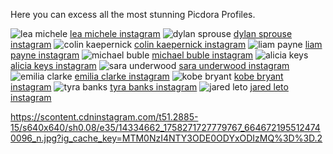 Here you can excess all the most stunning Picdora Profiles.

<img src="https://scontent.cdninstagram.com/t51.2885-19/s320x320/14156228_105379766587334_677347659_a.jpg" alt="lea michele">
<a href="https://www.picdora.com/instagram/msleamichele">lea michele instagram</a>

<img src="https://scontent.cdninstagram.com/t51.2885-19/s320x320/13397506_894430620668984_1847576213_a.jpg" alt="dylan sprouse">
<a href="https://www.picdora.com/instagram/dylansprouse">dylan sprouse instagram</a>

<img src="https://scontent.cdninstagram.com/t51.2885-19/11007914_1563470370606365_363537450_a.jpg" alt="colin kaepernick">
<a href="https://www.picdora.com/instagram/kaepernick7">colin kaepernick instagram</a>

<img src="https://scontent.cdninstagram.com/t51.2885-19/s320x320/12716828_742011779267798_987873734_a.jpg" alt="liam payne">
<a href="https://www.picdora.com/instagram/liampayne">liam payne instagram</a>

<img src="https://scontent.cdninstagram.com/t51.2885-19/s320x320/13167430_825726527533609_59292004_a.jpg" alt="michael buble">
<a href="https://www.picdora.com/instagram/michaelbuble">michael buble instagram</a>

<img src="https://scontent.cdninstagram.com/t51.2885-19/s320x320/14533733_313892598989406_6568790997604499456_a.jpg" alt="alicia keys">
<a href="https://www.picdora.com/instagram/aliciakeys">alicia keys instagram</a>

<img src="https://scontent.cdninstagram.com/t51.2885-15/s640x640/sh0.08/e35/14478492_1022956464491463_3630138957380976640_n.jpg?ig_cache_key=MTM0NTk4NjUzMTYwMDQ2NDk2Nw%3D%3D.2.l" alt="sara underwood">
<a href="https://www.picdora.com/instagram/saraunderwood">sara underwood instagram</a>

<img src="https://scontent.cdninstagram.com/t51.2885-19/s320x320/11326253_913941488694666_1463557143_a.jpg" alt="emilia clarke">
<a href="https://www.picdora.com/instagram/emilia_clarke">emilia clarke instagram</a>

<img src="https://scontent.cdninstagram.com/t51.2885-19/s320x320/13092356_1768181516730746_1550115146_a.jpg" alt="kobe bryant">
<a href="https://www.picdora.com/instagram/kobebryant">kobe bryant instagram</a>

<img src="https://scontent.cdninstagram.com/t51.2885-15/s640x640/sh0.08/e35/14310596_335711706776096_1009737117548412928_n.jpg?ig_cache_key=MTM0NjYzNzY5NDM4NTY0MTk1MQ%3D%3D.2" alt="tyra banks">
<a href="https://www.picdora.com/instagram/tyrabanks">tyra banks instagram</a>

<img src="https://scontent.cdninstagram.com/t51.2885-15/s640x640/sh0.08/e35/14374323_175301259575349_1354048287_n.jpg?ig_cache_key=MTM0MzQzNzk3OTUxMTA3MDA2Nw%3D%3D.2" alt="jared leto">
<a href="https://www.picdora.com/instagram/jaredleto">jared leto instagram</a>

<img src="" alt="">https://scontent.cdninstagram.com/t51.2885-15/s640x640/sh0.08/e35/14334662_1758271727779767_6646721955124740096_n.jpg?ig_cache_key=MTM0NzI4NTY3ODE0ODYxODIzMQ%3D%3D.2
<a href=""></a>

<img src="" alt="">
<a href=""></a>

<img src="" alt="">
<a href=""></a>

<img src="" alt="">
<a href=""></a>



